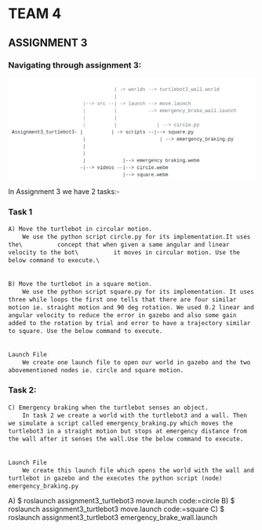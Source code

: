 # TEAM 4

##  ASSIGNMENT 3   


### Navigating through assignment 3:

![navigation](https://github.com/kloya03/AuE893_KartikLoya_Sp21/blob/master/catkin_ws/src/assignment3_turtlebot3/videos/navigation.png)	

In Assignment 3 we have 2 tasks:-

### Task 1

	A) Move the turtlebot in circular motion.
		We use the python script circle.py for its implementation.It uses the\ 			concept that when given a same angular and linear velocity to the bot\ 			it moves in circular motion. Use the below command to execute.\
		
	
	B) Move the turtlebot in a square motion.
		We use the python script square.py for its implementation. It uses three while loops the first one tells that there are four similar motion ie. straight motion and 90 deg rotation. We used 0.2 linear and angular velocity to reduce the error in gazebo and also some gain added to the rotation by trial and error to have a trajectory similar to square. Use the below command to execute.
			
	
	Launch File
		We create one launch file to open our world in gazebo and the two abovementioned nodes ie. circle and square motion.
		


### Task 2:

	C) Emergency braking when the turtlebot senses an object.
		In task 2 we create a world with the turtlebot3 and a wall. Then we simulate a script called emergency_braking.py which moves the turtlebot3 in a straight motion but stops at emergency distance from the wall after it senses the wall.Use the below command to execute.
	
  
	Launch File
		We create this launch file which opens the world with the wall and turtlebot in gazebo and the executes the python script (node) emergency_braking.py
		
		

A) $ roslaunch assignment3_turtlebot3 move.launch code:=circle
B) $ roslaunch assignment3_turtlebot3 move.launch code:=square
C) $ roslaunch assignment3_turtlebot3 emergency_brake_wall.launch
	
		 	  
 
